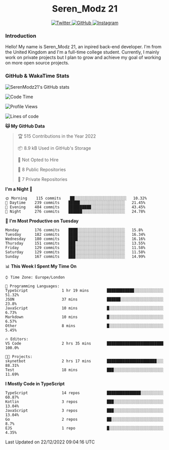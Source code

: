 <div align="center">
  <h1>Seren_Modz 21</h1>
  <a href="https://twitter.com/SerenModz21">
    <img alt="Twitter" src="https://img.shields.io/badge/twitter%20-%231DA1F2.svg?&style=for-the-badge&logo=Twitter&logoColor=white">
  </a>
  <a href="https://github.com/SerenModz21">
    <img alt="GitHub" src="https://img.shields.io/badge/github%20-%23121011.svg?&style=for-the-badge&logo=github&logoColor=white">
  </a>
  <a href="https://www.instagram.com/serenmodz21">
    <img alt="Instagram" src="https://img.shields.io/badge/instagram%20-%23E4405F.svg?&style=for-the-badge&logo=Instagram&logoColor=white">
  </a>
</div>

### Introduction

Hello! My name is Seren_Modz 21, an inpired back-end developer. I'm from the United Kingdom and I'm a full-time college student. Currently, I mainly work on private projects but I plan to grow and achieve my goal of working on more open source projects. 

### GitHub & WakaTime Stats

![SerenModz21's GitHub stats](https://github-readme-stats.vercel.app/api?username=SerenModz21&show_icons=true&theme=dark)

<!--START_SECTION:waka-->
![Code Time](http://img.shields.io/badge/Code%20Time-1%2C615%20hrs%2032%20mins-blue)

![Profile Views](http://img.shields.io/badge/Profile%20Views-118-blue)

![Lines of code](https://img.shields.io/badge/From%20Hello%20World%20I%27ve%20Written-11%20Thousand%20lines%20of%20code-blue)

**🐱 My GitHub Data** 

> 🏆 515 Contributions in the Year 2022
 > 
> 📦 8.9 kB Used in GitHub's Storage 
 > 
> 🚫 Not Opted to Hire
 > 
> 📜 8 Public Repositories 
 > 
> 🔑 7 Private Repositories  
 > 
**I'm a Night 🦉** 

```text
🌞 Morning    115 commits    ██░░░░░░░░░░░░░░░░░░░░░░░   10.32% 
🌆 Daytime    239 commits    █████░░░░░░░░░░░░░░░░░░░░   21.45% 
🌃 Evening    484 commits    ██████████░░░░░░░░░░░░░░░   43.45% 
🌙 Night      276 commits    ██████░░░░░░░░░░░░░░░░░░░   24.78%

```
📅 **I'm Most Productive on Tuesday** 

```text
Monday       176 commits    ████░░░░░░░░░░░░░░░░░░░░░   15.8% 
Tuesday      182 commits    ████░░░░░░░░░░░░░░░░░░░░░   16.34% 
Wednesday    180 commits    ████░░░░░░░░░░░░░░░░░░░░░   16.16% 
Thursday     151 commits    ███░░░░░░░░░░░░░░░░░░░░░░   13.55% 
Friday       129 commits    ███░░░░░░░░░░░░░░░░░░░░░░   11.58% 
Saturday     129 commits    ███░░░░░░░░░░░░░░░░░░░░░░   11.58% 
Sunday       167 commits    ███░░░░░░░░░░░░░░░░░░░░░░   14.99%

```


📊 **This Week I Spent My Time On** 

```text
⌚︎ Time Zone: Europe/London

💬 Programming Languages: 
TypeScript               1 hr 19 mins        ████████████░░░░░░░░░░░░░   51.32% 
JSON                     37 mins             ██████░░░░░░░░░░░░░░░░░░░   23.8% 
JavaScript               10 mins             █░░░░░░░░░░░░░░░░░░░░░░░░   6.73% 
Markdown                 10 mins             █░░░░░░░░░░░░░░░░░░░░░░░░   6.57% 
Other                    8 mins              █░░░░░░░░░░░░░░░░░░░░░░░░   5.45%

🔥 Editors: 
VS Code                  2 hrs 35 mins       █████████████████████████   100.0%

🐱‍💻 Projects: 
skynetbot                2 hrs 17 mins       ██████████████████████░░░   88.31% 
Test                     18 mins             ███░░░░░░░░░░░░░░░░░░░░░░   11.69%

```

**I Mostly Code in TypeScript** 

```text
TypeScript               14 repos            ███████████████░░░░░░░░░░   60.87% 
Kotlin                   3 repos             ███░░░░░░░░░░░░░░░░░░░░░░   13.04% 
JavaScript               3 repos             ███░░░░░░░░░░░░░░░░░░░░░░   13.04% 
Go                       2 repos             ██░░░░░░░░░░░░░░░░░░░░░░░   8.7% 
EJS                      1 repo              █░░░░░░░░░░░░░░░░░░░░░░░░   4.35%

```



 Last Updated on 22/12/2022 09:04:16 UTC
<!--END_SECTION:waka-->

